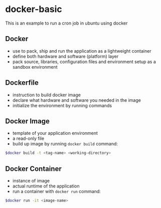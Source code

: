 # docker-basic
This is an example to run a cron job in ubuntu using docker

## Docker
* use to pack, ship and run the application as a lightweight container
* define both hardware and software (platform) layer
* pack source, libraries, configuration files and environment setup as a sandbox environment

## Dockerfile
* instruction to build docker image
* declare what hardware and software you needed in the image
* initialize the environment by running commands

## Docker Image
* template of your application environment
* a read-only file
* build up image by running `docker build` command:
```sh
$docker build -t <tag-name> <working-directory>
```

## Docker Container
* instance of image
* actual runtime of the application
* run a container with `docker run` command:
```sh
$docker run -it <image-name>
```

